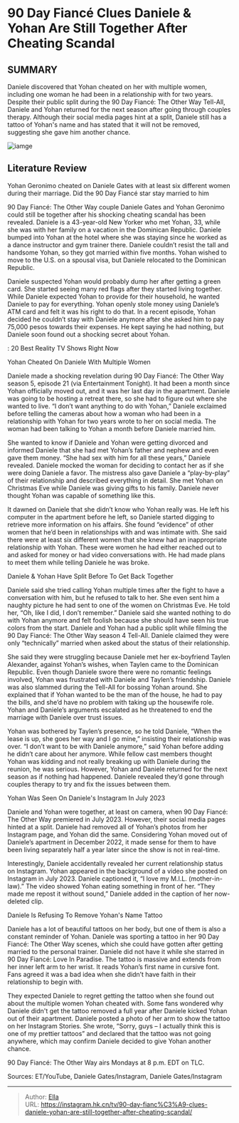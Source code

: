 # 90 Day Fiancé Clues Daniele &amp; Yohan Are Still Together After Cheating Scandal


## SUMMARY 



  Daniele discovered that Yohan cheated on her with multiple women, including one woman he had been in a relationship with for two years.   Despite their public split during the 90 Day Fiancé: The Other Way Tell-All, Daniele and Yohan returned for the next season after going through couples therapy.   Although their social media pages hint at a split, Daniele still has a tattoo of Yohan&#39;s name and has stated that it will not be removed, suggesting she gave him another chance.  

![iamge](https://static1.srcdn.com/wordpress/wp-content/uploads/2023/11/embargo-until-monday-27-nov-at-9_05-pm_-90-day-fiance-_-clues-daniele-yohan-are-still-together-after-cheating-scandal.jpg)

## Literature Review
Yohan Geronimo cheated on Daniele Gates with at least six different women during their marriage. Did the 90 Day Fiancé star stay married to him




90 Day Fiancé: The Other Way couple Daniele Gates and Yohan Geronimo could still be together after his shocking cheating scandal has been revealed. Daniele is a 43-year-old New Yorker who met Yohan, 33, while she was with her family on a vacation in the Dominican Republic. Daniele bumped into Yohan at the hotel where she was staying since he worked as a dance instructor and gym trainer there. Daniele couldn’t resist the tall and handsome Yohan, so they got married within five months. Yohan wished to move to the U.S. on a spousal visa, but Daniele relocated to the Dominican Republic.




Daniele suspected Yohan would probably dump her after getting a green card. She started seeing many red flags after they started living together. While Daniele expected Yohan to provide for their household, he wanted Daniele to pay for everything. Yohan openly stole money using Daniele’s ATM card and felt it was his right to do that. In a recent episode, Yohan decided he couldn’t stay with Daniele anymore after she asked him to pay 75,000 pesos towards their expenses. He kept saying he had nothing, but Daniele soon found out a shocking secret about Yohan.

 : 20 Best Reality TV Shows Right Now


 Yohan Cheated On Daniele With Multiple Women 

 

Daniele made a shocking revelation during 90 Day Fiancé: The Other Way season 5, episode 21 (via Entertainment Tonight). It had been a month since Yohan officially moved out, and it was her last day in the apartment. Daniele was going to be hosting a retreat there, so she had to figure out where she wanted to live. “I don’t want anything to do with Yohan,” Daniele exclaimed before telling the cameras about how a woman who had been in a relationship with Yohan for two years wrote to her on social media. The woman had been talking to Yohan a month before Daniele married him. 




She wanted to know if Daniele and Yohan were getting divorced and informed Daniele that she had met Yohan’s father and nephew and even gave them money. “She had sex with him for all these years,” Daniele revealed. Daniele mocked the woman for deciding to contact her as if she were doing Daniele a favor. The mistress also gave Daniele a “play-by-play” of their relationship and described everything in detail. She met Yohan on Christmas Eve while Daniele was giving gifts to his family. Daniele never thought Yohan was capable of something like this.

It dawned on Daniele that she didn’t know who Yohan really was. He left his computer in the apartment before he left, so Daniele started digging to retrieve more information on his affairs. She found “evidence” of other women that he’d been in relationships with and was intimate with. She said there were at least six different women that she knew had an inappropriate relationship with Yohan. These were women he had either reached out to and asked for money or had video conversations with. He had made plans to meet them while telling Daniele he was broke.






 Daniele &amp; Yohan Have Split Before To Get Back Together 
         

Daniele said she tried calling Yohan multiple times after the fight to have a conversation with him, but he refused to talk to her. She even sent him a naughty picture he had sent to one of the women on Christmas Eve. He told her, “Oh, like I did, I don’t remember.” Daniele said she wanted nothing to do with Yohan anymore and felt foolish because she should have seen his true colors from the start. Daniele and Yohan had a public split while filming the 90 Day Fiancé: The Other Way season 4 Tell-All. Daniele claimed they were only “technically” married when asked about the status of their relationship.

She said they were struggling because Daniele met her ex-boyfriend Taylen Alexander, against Yohan’s wishes, when Taylen came to the Dominican Republic. Even though Daniele swore there were no romantic feelings involved, Yohan was frustrated with Daniele and Taylen’s friendship. Daniele was also slammed during the Tell-All for bossing Yohan around. She explained that if Yohan wanted to be the man of the house, he had to pay the bills, and she’d have no problem with taking up the housewife role. Yohan and Daniele’s arguments escalated as he threatened to end the marriage with Daniele over trust issues.




Yohan was bothered by Taylen’s presence, so he told Daniele, “When the lease is up, she goes her way and I go mine,” insisting their relationship was over. “I don’t want to be with Daniele anymore,” said Yohan before adding he didn’t care about her anymore. While fellow cast members thought Yohan was kidding and not really breaking up with Daniele during the reunion, he was serious. However, Yohan and Daniele returned for the next season as if nothing had happened. Daniele revealed they’d gone through couples therapy to try and fix the issues between them.



 Yohan Was Seen On Daniele&#39;s Instagram In July 2023 
          

Daniele and Yohan were together, at least on camera, when 90 Day Fiancé: The Other Way premiered in July 2023. However, their social media pages hinted at a split. Daniele had removed all of Yohan’s photos from her Instagram page, and Yohan did the same. Considering Yohan moved out of Daniele’s apartment in December 2022, it made sense for them to have been living separately half a year later since the show is not in real-time.




Interestingly, Daniele accidentally revealed her current relationship status on Instagram. Yohan appeared in the background of a video she posted on Instagram in July 2023. Daniele captioned it, “I love my M.I.L. (mother-in-law).” The video showed Yohan eating something in front of her. “They made me repost it without sound,” Daniele added in the caption of her now-deleted clip.



 Daniele Is Refusing To Remove Yohan&#39;s Name Tattoo 
          

Daniele has a lot of beautiful tattoos on her body, but one of them is also a constant reminder of Yohan. Daniele was sporting a tattoo in her 90 Day Fiancé: The Other Way scenes, which she could have gotten after getting married to the personal trainer. Daniele did not have it while she starred in 90 Day Fiancé: Love In Paradise. The tattoo is massive and extends from her inner left arm to her wrist. It reads Yohan’s first name in cursive font. Fans agreed it was a bad idea when she didn’t have faith in their relationship to begin with.




They expected Daniele to regret getting the tattoo when she found out about the multiple women Yohan cheated with. Some fans wondered why Daniele didn&#39;t get the tattoo removed a full year after Daniele kicked Yohan out of their apartment. Daniele posted a photo of her arm to show the tattoo on her Instagram Stories. She wrote, “Sorry, guys – I actually think this is one of my prettier tattoos” and declared that the tattoo was not going anywhere, which may confirm Daniele decided to give Yohan another chance.



90 Day Fiancé: The Other Way airs Mondays at 8 p.m. EDT on TLC.




Sources: ET/YouTube, Daniele Gates/Instagram, Daniele Gates/Instagram



---

> Author: [Ella](https://instagram.hk.cn/)  
> URL: https://instagram.hk.cn/tv/90-day-fianc%C3%A9-clues-daniele-yohan-are-still-together-after-cheating-scandal/  

